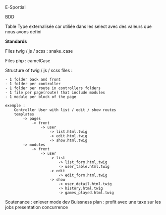 E-Sportial


BDD

Table Type externalisée car utiliée dans les select avec des valeurs que nous avons defini  

**Standards**

Files twig / js / scss : snake_case

Files php : camelCase

Structure of twig / js / scss files :

    - 1 folder back and front
    - 1 folder per controller
    - 1 folder per route in controllers folders    
    - 1 file per page(route) that include modules
    - 1 module per block of the page
    
    exemple :
        Controller User with list / edit / show routes
        templates
            -> pages
                -> front
                    -> user
                        -> list.html.twig
                        -> edit.html.twig
                        -> show.html.twig
            -> modules
                -> front
                    -> user
                        -> list
                            -> list_form.html.twig
                            -> user_table.html.twig
                        -> edit
                            -> edit_form.html.twig
                        -> show
                            -> user_detail.html.twig
                            -> history.html.twig
                            -> games_played.html.twig
                            
Soutenance :
    enlever mode dev
    Buissness plan : profit avec une taxe sur les jobs
    presentation
    concurrence
    